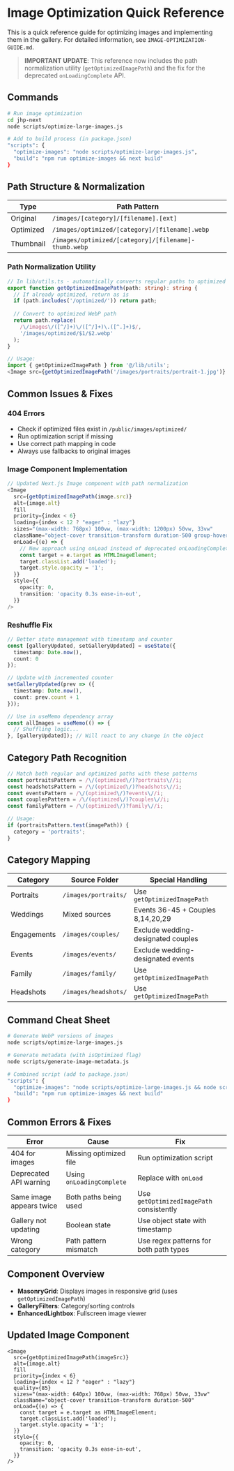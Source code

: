 # Image Optimization Quick Reference

This is a quick reference guide for optimizing images and implementing them in the gallery. For detailed information, see `IMAGE-OPTIMIZATION-GUIDE.md`.

> **IMPORTANT UPDATE**: This reference now includes the path normalization utility (`getOptimizedImagePath`) and the fix for the deprecated `onLoadingComplete` API.

## Commands

```bash
# Run image optimization
cd jhp-next
node scripts/optimize-large-images.js

# Add to build process (in package.json)
"scripts": {
  "optimize-images": "node scripts/optimize-large-images.js",
  "build": "npm run optimize-images && next build"
}
```

## Path Structure & Normalization

| Type | Path Pattern |
|------|--------------|
| Original | `/images/[category]/[filename].[ext]` |
| Optimized | `/images/optimized/[category]/[filename].webp` |
| Thumbnail | `/images/optimized/[category]/[filename]-thumb.webp` |

### Path Normalization Utility

```typescript
// In lib/utils.ts - automatically converts regular paths to optimized paths
export function getOptimizedImagePath(path: string): string {
  // If already optimized, return as is
  if (path.includes('/optimized/')) return path;
  
  // Convert to optimized WebP path
  return path.replace(
    /\/images\/([^/]+)\/([^/]+)\.([^.]+)$/,
    '/images/optimized/$1/$2.webp'
  );
}

// Usage:
import { getOptimizedImagePath } from '@/lib/utils';
<Image src={getOptimizedImagePath('/images/portraits/portrait-1.jpg')} />
```

## Common Issues & Fixes

### 404 Errors
- Check if optimized files exist in `/public/images/optimized/`
- Run optimization script if missing
- Use correct path mapping in code
- Always use fallbacks to original images

### Image Component Implementation

```typescript
// Updated Next.js Image component with path normalization
<Image
  src={getOptimizedImagePath(image.src)}
  alt={image.alt}
  fill
  priority={index < 6}
  loading={index < 12 ? "eager" : "lazy"}
  sizes="(max-width: 768px) 100vw, (max-width: 1200px) 50vw, 33vw"
  className="object-cover transition-transform duration-500 group-hover:scale-105"
  onLoad={(e) => {
    // New approach using onLoad instead of deprecated onLoadingComplete
    const target = e.target as HTMLImageElement;
    target.classList.add('loaded');
    target.style.opacity = '1';
  }}
  style={{
    opacity: 0,
    transition: 'opacity 0.3s ease-in-out',
  }}
/>
```

### Reshuffle Fix
```typescript
// Better state management with timestamp and counter
const [galleryUpdated, setGalleryUpdated] = useState({
  timestamp: Date.now(),
  count: 0
});

// Update with incremented counter
setGalleryUpdated(prev => ({
  timestamp: Date.now(),
  count: prev.count + 1
}));

// Use in useMemo dependency array
const allImages = useMemo(() => {
  // Shuffling logic...
}, [galleryUpdated]); // Will react to any change in the object
```

## Category Path Recognition

```typescript
// Match both regular and optimized paths with these patterns
const portraitsPattern = /\/(optimized\/)?portraits\//i;
const headshotsPattern = /\/(optimized\/)?headshots\//i;
const eventsPattern = /\/(optimized\/)?events\//i;
const couplesPattern = /\/(optimized\/)?couples\//i;
const familyPattern = /\/(optimized\/)?family\//i;

// Usage:
if (portraitsPattern.test(imagePath)) {
  category = 'portraits';
}
```

## Category Mapping

| Category | Source Folder | Special Handling |
|----------|---------------|------------------|
| Portraits | `/images/portraits/` | Use `getOptimizedImagePath` |
| Weddings | Mixed sources | Events 36-45 + Couples 8,14,20,29 |
| Engagements | `/images/couples/` | Exclude wedding-designated couples |
| Events | `/images/events/` | Exclude wedding-designated events |
| Family | `/images/family/` | Use `getOptimizedImagePath` |
| Headshots | `/images/headshots/` | Use `getOptimizedImagePath` |

## Command Cheat Sheet

```bash
# Generate WebP versions of images
node scripts/optimize-large-images.js

# Generate metadata (with isOptimized flag)
node scripts/generate-image-metadata.js

# Combined script (add to package.json)
"scripts": {
  "optimize-images": "node scripts/optimize-large-images.js && node scripts/generate-image-metadata.js",
  "build": "npm run optimize-images && next build"
}
```

## Common Errors & Fixes

| Error | Cause | Fix |
|-------|-------|-----|
| 404 for images | Missing optimized file | Run optimization script |
| Deprecated API warning | Using `onLoadingComplete` | Replace with `onLoad` |
| Same image appears twice | Both paths being used | Use `getOptimizedImagePath` consistently |
| Gallery not updating | Boolean state | Use object state with timestamp |
| Wrong category | Path pattern mismatch | Use regex patterns for both path types |

## Component Overview

- **MasonryGrid**: Displays images in responsive grid (uses `getOptimizedImagePath`)
- **GalleryFilters**: Category/sorting controls
- **EnhancedLightbox**: Fullscreen image viewer

## Updated Image Component

```tsx
<Image
  src={getOptimizedImagePath(imageSrc)}
  alt={image.alt}
  fill
  priority={index < 6}
  loading={index < 12 ? "eager" : "lazy"}
  quality={85}
  sizes="(max-width: 640px) 100vw, (max-width: 768px) 50vw, 33vw"
  className="object-cover transition-transform duration-500"
  onLoad={(e) => {
    const target = e.target as HTMLImageElement;
    target.classList.add('loaded');
    target.style.opacity = '1';
  }}
  style={{
    opacity: 0,
    transition: 'opacity 0.3s ease-in-out',
  }}
/>
